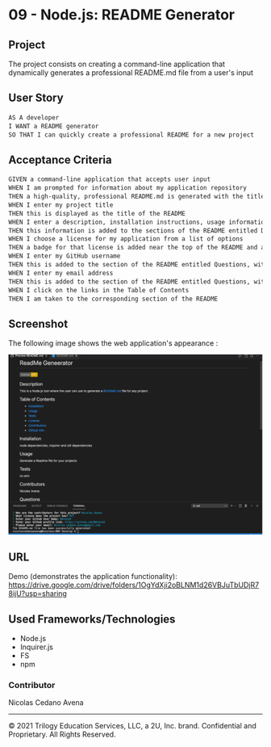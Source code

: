 # 09 - Node.js: README Generator

## Project

The project consists on creating a command-line application that dynamically generates a professional README.md file from a user's input 




## User Story

```md
AS A developer
I WANT a README generator
SO THAT I can quickly create a professional README for a new project
```





## Acceptance Criteria

```md
GIVEN a command-line application that accepts user input
WHEN I am prompted for information about my application repository
THEN a high-quality, professional README.md is generated with the title of my project and sections entitled Description, Table of Contents, Installation, Usage, License, Contributing, Tests, and Questions
WHEN I enter my project title
THEN this is displayed as the title of the README
WHEN I enter a description, installation instructions, usage information, contribution guidelines, and test instructions
THEN this information is added to the sections of the README entitled Description, Installation, Usage, Contributing, and Tests
WHEN I choose a license for my application from a list of options
THEN a badge for that license is added near the top of the README and a notice is added to the section of the README entitled License that explains which license the application is covered under
WHEN I enter my GitHub username
THEN this is added to the section of the README entitled Questions, with a link to my GitHub profile
WHEN I enter my email address
THEN this is added to the section of the README entitled Questions, with instructions on how to reach me with additional questions
WHEN I click on the links in the Table of Contents
THEN I am taken to the corresponding section of the README
```


## Screenshot

The following image shows the web application's appearance :

![demo](Assets/demo.png)





## URL 

Demo (demonstrates the application functionality):
https://drive.google.com/drive/folders/1OgYdXji2oBLNM1d26VBJuTbUDjR78ijU?usp=sharing




## Used Frameworks/Technologies

- Node.js
- Inquirer.js
- FS
- npm




### Contributor


Nicolas Cedano Avena
- - -
© 2021 Trilogy Education Services, LLC, a 2U, Inc. brand. Confidential and Proprietary. All Rights Reserved.